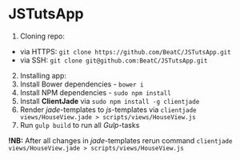 # JSTutsApp

1. Cloning repo:
  * via HTTPS: `git clone https://github.com/BeatC/JSTutsApp.git`
  * via SSH: `git clone git@github.com:BeatC/JSTutsApp.git`

2. Installing app:
  1. Install Bower dependencies - `bower i`
  2. Install NPM dependencies - `sudo npm install`
  3. Install __ClientJade__ via `sudo npm install -g clientjade`
  4. Render _jade_-templates to _js_-templates via `clientjade views/HouseView.jade > scripts/views/HouseView.js`
  5. Run `gulp build` to run all _Gulp_-tasks
  
__!NB:__ After all changes in _jade_-templates rerun command `clientjade views/HouseView.jade > scripts/views/HouseView.js`
